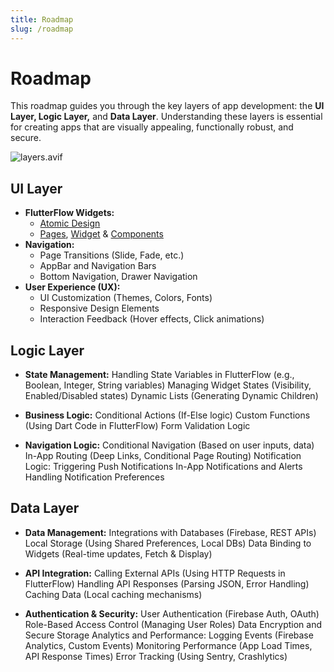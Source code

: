 ```yaml
---
title: Roadmap
slug: /roadmap
---
```

# Roadmap

This roadmap guides you through the key layers of app development: the **UI Layer, Logic Layer,** and **Data Layer**. Understanding these layers is essential for creating apps that are visually appealing, functionally robust, and secure. 


![layers.avif](layers.avif)

## UI Layer
- **FlutterFlow Widgets:**
  - [Atomic Design](../resources/ui/overview.md)
  - [Pages](../resources/ui/pages/intro-pages.md), [Widget](../resources/ui/widgets/intro-widgets.md) & [Components](../resources/ui/components/intro-components.md)
- **Navigation:**
  - Page Transitions (Slide, Fade, etc.)
  - AppBar and Navigation Bars
  - Bottom Navigation, Drawer Navigation
- **User Experience (UX):**
  - UI Customization (Themes, Colors, Fonts)
  - Responsive Design Elements
  - Interaction Feedback (Hover effects, Click animations)
         
## Logic Layer
   
- **State Management:**
   Handling State Variables in FlutterFlow (e.g., Boolean, Integer, String variables)
   Managing Widget States (Visibility, Enabled/Disabled states)
   Dynamic Lists (Generating Dynamic Children)
- **Business Logic:**
   Conditional Actions (If-Else logic)
   Custom Functions (Using Dart Code in FlutterFlow)
   Form Validation Logic
   
- **Navigation Logic:**
   Conditional Navigation (Based on user inputs, data)
   In-App Routing (Deep Links, Conditional Page Routing)
   Notification Logic:
   Triggering Push Notifications
   In-App Notifications and Alerts
   Handling Notification Preferences

## Data Layer
   
- **Data Management:**
   Integrations with Databases (Firebase, REST APIs)
   Local Storage (Using Shared Preferences, Local DBs)
   Data Binding to Widgets (Real-time updates, Fetch & Display)
   
- **API Integration:**
   Calling External APIs (Using HTTP Requests in FlutterFlow)
   Handling API Responses (Parsing JSON, Error Handling)
   Caching Data (Local caching mechanisms)
   
- **Authentication & Security:**
   User Authentication (Firebase Auth, OAuth)
   Role-Based Access Control (Managing User Roles)
   Data Encryption and Secure Storage
   Analytics and Performance:
   Logging Events (Firebase Analytics, Custom Events)
   Monitoring Performance (App Load Times, API Response Times)
   Error Tracking (Using Sentry, Crashlytics)